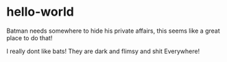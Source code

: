 # hello-world
Batman needs somewhere to hide his private affairs, this seems like a great place to do that!

I really dont like bats! They are dark and flimsy and shit Everywhere!
